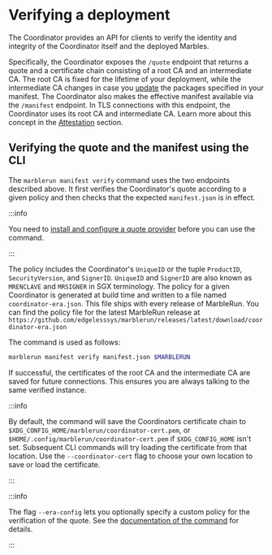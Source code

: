 # Verifying a deployment

The Coordinator provides an API for clients to verify the identity and integrity of the Coordinator itself and the deployed Marbles.

Specifically, the Coordinator exposes the `/quote` endpoint that returns a quote and a certificate chain consisting of a root CA and an intermediate CA. The root CA is fixed for the lifetime of your deployment, while the intermediate CA changes in case you [update](../workflows/update-manifest.md) the packages specified in your manifest. The Coordinator also makes the effective manifest available via the `/manifest` endpoint. In TLS connections with this endpoint, the Coordinator uses its root CA and intermediate CA. Learn more about this concept in the [Attestation](../features/attestation.md) section.

## Verifying the quote and the manifest using the CLI

The `marblerun manifest verify` command uses the two endpoints described above. It first verifies the Coordinator's quote according to a given policy and then checks that the expected `manifest.json` is in effect.

:::info

You need to [install and configure a quote provider](../getting-started/installation.md#install-the-marblerun-cli) before you can use the command.

:::

The policy includes the Coordinator's `UniqueID` or the tuple `ProductID`, `SecurityVersion`, and `SignerID`. `UniqueID` and `SignerID` are also known as `MRENCLAVE` and `MRSIGNER` in SGX terminology. The policy for a given Coordinator is generated at build time and written to a file named `coordinator-era.json`. This file ships with every release of MarbleRun. You can find the policy file for the latest MarbleRun release at `https://github.com/edgelesssys/marblerun/releases/latest/download/coordinator-era.json`

The command is used as follows:

```bash
marblerun manifest verify manifest.json $MARBLERUN
```

If successful, the certificates of the root CA and the intermediate CA are saved for future connections. This ensures you are always talking to the same verified instance.

:::info

By default, the command will save the Coordinators certificate chain to `$XDG_CONFIG_HOME/marblerun/coordinator-cert.pem`,
or `$HOME/.config/marblerun/coordinator-cert.pem` if `$XDG_CONFIG_HOME` isn't set.
Subsequent CLI commands will try loading the certificate from that location.
Use the `--coordinator-cert` flag to choose your own location to save or load the certificate.

:::

:::info

The flag `--era-config` lets you optionally specify a custom policy for the verification of the quote. See the [documentation of the command](../reference/cli.md#marblerun-manifest-verify) for details.

:::
